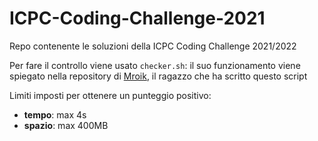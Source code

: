# ICPC-Coding-Challenge-2021

Repo contenente le soluzioni della ICPC Coding Challenge 2021/2022

Per fare il controllo viene usato `checker.sh`: il suo funzionamento viene spiegato nella repository di [Mroik](https://github.com/Mroik/ICPC-Coding-Challenge-2021-12-13), il ragazzo che ha scritto questo script

Limiti imposti per ottenere un punteggio positivo:
* **tempo**: max 4s
* **spazio**: max 400MB

